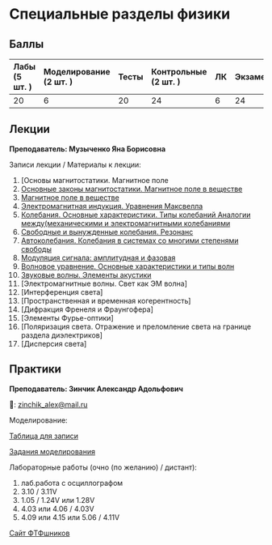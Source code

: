# Специальные разделы физики

## Баллы

| Лабы \(5 шт. \) | Моделирование \(2 шт. \) | Тесты | Контрольные \(2 шт. \) | ЛК | Экзамен |
| :--- | :--- | :--- | :--- | :--- | :--- |
| 20 | 6 | 20 | 24 | 6 | 24 |

## Лекции

**Преподаватель: Музыченко Яна Борисовна**

Записи лекции / Материалы к лекции:

1. [Основы магнитостатики. Магнитное поле
2. [Основные законы магнитостатики. Магнитное поле в веществе](https://youtu.be/Kg_VI3414Yk)
3. [Магнитное поле в веществе](https://youtu.be/Uzj6DwszQFA)
4. [Электромагнитная индукция. Уравнения Максвелла](https://youtu.be/xHJJ3GWBxAI)
5. [Колебания. Основные характеристики. Типы колебаний Аналогии между(механическими и электромагнитными колебаниями](https://youtu.be/CQCXONFmVSw)
6. [Свободные и вынужденные колебания. Резонанс](https://youtu.be/PsqAmz1TNAA)
7. [Автоколебания. Колебания в системах со многими степенями свободы](https://youtu.be/DKDTx0fqTnc)
8. [Модуляция сигнала: амплитудная и фазовая](https://youtu.be/4OohRanhUW0)
9. [Волновое уравнение. Основные характеристики и типы волн](https://youtu.be/jkxr97Foyv8)
10. [Звуковые волны. Элементы акустики](https://youtu.be/a9YUHa4P6gg)
11. [Электромагнитные волны. Свет как ЭМ волна]
12. [Интерференция света]
13. [Пространственная и временная когерентность]
14. [Дифракция Френеля и Фраунгофера]
15. [Элементы Фурье-оптики]
16. [Поляризация света. Отражение и преломление света на границе раздела диэлектриков]
17. [Дисперсия света]

## Практики

**Преподаватель: Зинчик Александр Адольфович**

📧: zinchik_alex@mail.ru

Моделирование:

[Таблица для записи](https://docs.google.com/spreadsheets/d/1s46AJ-bGdgiB0xcZ7VcOlyEI0tT2YgQnFSpM0akR9xQ/edit?usp=sharing)

[Задания моделирования](https://drive.google.com/file/d/17zIObxy5vXEUlphSWRGRSSo_fpTXnWNJ/view)

Лабораторные работы \(очно (по желанию) / дистант\):

1. лаб.работа с осциллографом
2. 3.10 / 3.11V
3. 1.05 / 1.24V или 1.28V
4. 4.03 или 4.06 / 4.03V
5. 4.09 или 4.15 или 5.06 / 4.11V

[Сайт ФТФшников](https://study.physics.itmo.ru)

